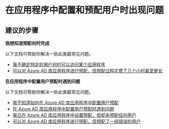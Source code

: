 <properties
  pageTitle="Problems configuring and provisioning users to an application"
  description="在应用程序中配置和预配用户时出现问题"
  service="microsoft.aad"
  resource="Microsoft_AAD_IAM"
  authors="ajamess"
  selfHelpType="resource"
  cloudEnvironments="public"
  resourceTags="enterpriseapps_overview, enterpriseapps_singleapp"
  displayOrder="1107"
 />


# <a name="problems-configuring-and-provisioning-users-to-an-application"></a>在应用程序中配置和预配用户时出现问题

## <a name="recommended-steps"></a>**建议的步骤**

**我想知道预配何时完成**

以下文档可帮助你解决一些此类最常见问题。

  * [我不确定特定的用户何时可以访问某个应用程序](https://docs.microsoft.com/azure/active-directory/application-provisioning-when-will-provisioning-finish-specific-user/?WT.mc_id=UI_AAD_Enterprise_Apps_Troubleshooting_L2_Overview)
  * [可以对 Azure AD 库应用程序进行预配，但预配过程花费了几个小时甚至更长](https://docs.microsoft.com/azure/active-directory/application-provisioning-when-will-provisioning-finish/?WT.mc_id=UI_AAD_Enterprise_Apps_Troubleshooting_L2_Overview)

**在应用程序中配置用户预配时遇到问题**

以下文档可帮助你解决一些此类最常见问题。

  * [我不知道如何在 Azure AD 库应用程序中配置用户预配](https://docs.microsoft.com/azure/active-directory/application-provisioning-config-how-to/?WT.mc_id=UI_AAD_Enterprise_Apps_Troubleshooting_L2_Overview)
  * [在 Azure AD 库应用程序中配置用户预配时遇到问题](https://docs.microsoft.com/azure/active-directory/application-provisioning-config-problem/?WT.mc_id=UI_AAD_Enterprise_Apps_Troubleshooting_L2_Overview)
  * [我已在 Azure AD 库应用程序中设置预配，但却未预配任何用户](https://docs.microsoft.com/azure/active-directory/application-provisioning-config-problem-no-users-provisioned/?WT.mc_id=UI_AAD_Enterprise_Apps_Troubleshooting_L2_Overview)
  * [可以对 Azure AD 库应用程序进行预配，但预配了一组错误的用户](https://docs.microsoft.com/azure/active-directory/application-provisioning-config-problem-wrong-users-provisioned/?WT.mc_id=UI_AAD_Enterprise_Apps_Troubleshooting_L2_Overview)

